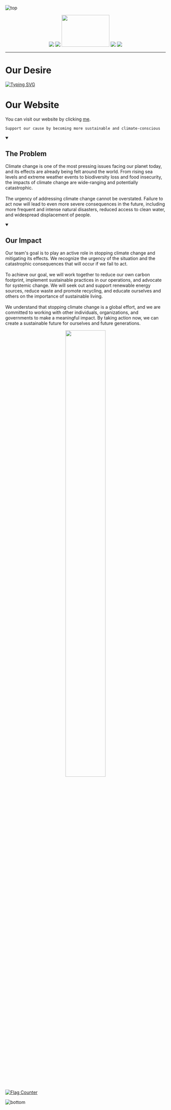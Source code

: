 
 
![top](https://user-images.githubusercontent.com/118198968/233842338-a24ab06a-e956-42f4-a1e5-d397572912b2.svg)

<p align="center">
<img src="https://img.shields.io/badge/version-1.1.8-informational"> <img src="https://img.shields.io/badge/Article%20Count-5-success"> <img src="https://user-images.githubusercontent.com/118198968/233843920-1a179512-4af2-4b2e-8800-5863114f7fc4.png" height="100" width="150">
 <img src="https://img.shields.io/badge/Service-Netlify-blue?style=social&logo=Netlify"> <img src="https://img.shields.io/badge/climate%20change%20status-bad-critical">
 
</p>

***

#   Our Desire

<a href="https://git.io/typing-svg"><img src="https://readme-typing-svg.demolab.com?font=Fira+Code&pause=1000&color=088F23&vCenter=true&multiline=true&width=1000&height=150&lines=Raising+awareness+about+Climate+Change%2C+Aestheically;By+taking+action+now%2C+we+can+create+a+sustainable+future+for+ourselves." alt="Typing SVG" /></a>


# Our Website

You can visit our website by clicking <a href="https://climatecatalyst.netlify.app">me</a>.<br>
```
Support our cause by becoming more sustainable and climate-conscious
```
<details id=1 open>
<summary><h2>The Problem</h2></summary>
<p>
Climate change is one of the most pressing issues facing our planet today, and its effects are already being felt around the world. From rising sea levels and extreme weather events to biodiversity loss and food insecurity, the impacts of climate change are wide-ranging and potentially catastrophic.<br>
<br>
The urgency of addressing climate change cannot be overstated. Failure to act now will lead to even more severe consequences in the future, including more frequent and intense natural disasters, reduced access to clean water, and widespread displacement of people.<br>
</p>
</details>

<details id=2 open>
<summary><h2>Our Impact</h2></summary>
<p>
Our team's goal is to play an active role in stopping climate change and mitigating its effects. We recognize the urgency of the situation and the catastrophic consequences that will occur if we fail to act.<br>
<br>
To achieve our goal, we will work together to reduce our own carbon footprint, implement sustainable practices in our operations, and advocate for systemic change. We will seek out and support renewable energy sources, reduce waste and promote recycling, and educate ourselves and others on the importance of sustainable living.<br>
<br>
We understand that stopping climate change is a global effort, and we are committed to working with other individuals, organizations, and governments to make a meaningful impact. By taking action now, we can create a sustainable future for ourselves and future generations.<br>
</p>
</details>
<p align="center">
<a href="https://youtu.be/EowlqP3Hcwk" alt="Click to watch"><img src="https://user-images.githubusercontent.com/118198968/233844583-1fa548d4-f9ef-4f58-b21c-67250f57eee2.jpg" width = "50%" height="60%" align="center"></a>
</p>
<br><br><a href="https://info.flagcounter.com/i8vD"><img src="https://s11.flagcounter.com/count2/i8vD/bg_575757/txt_000000/border_CCCCCC/columns_2/maxflags_10/viewers_0/labels_0/pageviews_0/flags_0/percent_0/" alt="Flag Counter" border="0"></a>

![bottom](https://user-images.githubusercontent.com/118198968/233842437-8ee96422-3963-44a3-a222-6ace22246b8a.svg)
